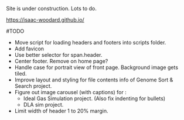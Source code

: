 Site is under construction. Lots to do.

https://isaac-woodard.github.io/

#TODO
- Move script for loading headers and footers into scripts folder.
- Add favicon
- Use better selector for span.header.
- Center footer. Remove on home page?
- Handle case for portrait view of front page. Background image gets tiled.
- Improve layout and styling for file contents info of Genome Sort & Search project.
- Figure out image carousel (with captions) for :
  - Ideal Gas Simulation project. (Also fix indenting for bullets)
  - DLA sim project.
- Limit width of header 1 to 20% margin.